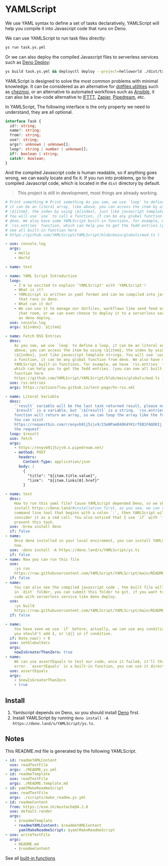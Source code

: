 # YAMLScript

We use YAML syntax to define a set of tasks declaratively, YAMLScript will help
you compile it into Javascript code that runs on Deno.

We can use YAMLScript to run task files directly:

```bash
ys run task.ys.yml
```

Or we can also deploy the compiled Javascript files to serverless services such
as [Deno Deploy](https://deno.com/deploy):

```bash
ys build task.ys.yml && deployctl deploy --project=helloworld ./dist/task.js
```

YAMLScript is designed to solve the most common problems with minimal knowledge.
It can be considered as an alternative for
[dotfiles utilities](https://dotfiles.github.io/utilities/) such as
[chezmoi](https://www.chezmoi.io/), or an alternative to automated workflows
such as [Ansible](https://www.ansible.com/), it can also be a low-code
alternative to [IFTTT](https://ifttt.com/), [Zapier](https://zapier.com/),
[Pipedream](https://pipedream.com/), etc.

In YAMLScript, The following interface is the only property we need to
understand, they are all optional.

```typescript
interface Task {
  id?: string;
  name?: string;
  from?: string;
  use?: string;
  args?: unknown | unknown[];
  loop?: string | number | unknown[];
  if?: boolean | string;
  catch?: boolean;
}
```

And the compiled Javascript code is human readable, so if anything goes wrong,
we can easily locate and fix it. If you run into problems, go to the compiled
Javascript code, which is located in the `dist` directory by default.

> This project is still in development, most things are already working.


```yaml
# Print something # Print something As you see, we use `loop` to define a loop,
# it can be an literal array, like above, you can access the item by using
# \${item}, the index by using \${index}, just like javascript template strings
# You will use `use` to call a function, it can be any global function from
# deno. We also have some YAMLScript built-in functions, for example, we have
# `rss.entries` function, which can help you to get the fedd entries.(you can
# see all built-in function here
# https://github.com/YAMLScript/YAMLScript/blob/main/globals/mod.ts )

- use: console.log
  args:
    - Hello
    - World

- name: test

- name: YAML Script Introduction
  loop:
    - I'm so excited to explain 'YAMLScript' with 'YAMLScript'!
    - What is it?
    - YAMLScript is written in yaml format and can be compiled into javscript
      that runs in deno.
    - What can it do?
    - We can use it to manage our dotfiles, workflows like send feed entries to
      chat room, or we can even choose to deploy it to a serverless server such
      as deno deploy.
  use: console.log
  args: ${index}. ${item}

- name: Fetch RSS Entries
  desc:
    As you see, we use `loop` to define a loop, it can be an literal array, like
    above, you can access the item by using \${item}, the index by using
    \${index}, just like javascript template strings. You will use `use` to call
    a function, it can be any global function from deno. We also have some
    YAMLScript built-in functions, for example, we have `rss.entries` function,
    which can help you to get the fedd entries. (you can see all built-in
    function here
    https://github.com/YAMLScript/YAMLScript/blob/main/globals/mod.ts )
  use: rss.entries
  args: https://actionsflow.github.io/test-page/hn-rss.xml

- name: Literal Variable
  desc:
    '`result` variable will be the last task returned result, please note\:
    `$result` is a variable, but `\${result}` is a string. `rss.entries`
    function will return an array, so we can loop the array like the following.
    You can visit
    https://requestbin.com/r/enyvb91j5zjv9/23eNPamD4DK4YK1rfEB1FAQOKIj to check
    the request'
  loop: $result
  use: fetch
  args:
    - https://enyvb91j5zjv9.x.pipedream.net/
    - method: POST
      headers:
        Content-Type: application/json
      body: |
        {
          "title": "${item.title.value}",
          "link":  "${item.links[0].href}"
        }

- name: test
  desc:
    How to run this yaml file? Cause YAMLScript depended Deno, so we should
    install https://deno.land/#installation first, as you see, we can run a
    command line tool that begins with a colon `:`, then YAMLScript will
    consider it as a cmd call. You also noticed that I use `if` with `false` to
    prevent this task.
  use: :brew install deno
  if: false
- name:
    Once deno installed in your local enviroment, you can install YAMLScript
    now.
  use: :deno install -A https://deno.land/x/YAMLScript/ys.ts
  if: false
- name: Now you can run this file
  use:
    :ys run
    https://raw.githubusercontent.com/YAMLScript/YAMLScript/main/README.ys.yml
  if: false
- name:
    You can also see the compiled javascript code , the built file will placed
    in `dist` folder, you can submit this folder to git, if you want to run the
    code with serverless service like deno deploy.
  use:
    :ys build
    https://raw.githubusercontent.com/YAMLScript/YAMLScript/main/README.ys.yml
  if: false

- name:
    You have seen we use `if` before, actually, we can use any condition here,
    you should't add $, or \${} in if condition.
  if: Date.now() > 0
  use: setGlobalVars
  args:
    nowIsGreaterThanZero: true
- name:
    We can use assertEquals to test our code, once it failed, it'll throw an
    error. `assertEquals` is a built-in function, you can use it directly.
  use: assertEquals
  args:
    - $nowIsGreaterThanZero
    - true

```

## Install

1. Yamlscript depends on Deno, so you should install
   [Deno](https://deno.land/#installation) first.
2. Install YAMLScript by running
   `deno install -A https://deno.land/x/YAMLScript/ys.ts`.

## Notes

This README.md file is generated by the following YAMLScript.

```yaml
- id: readmeYAMLContent
  use: readTextFile
  args: ./README.ys.yml
- id: readmeTemplate
  use: readTextFile
  args: ./README.template.md
- id: yamlMakeReadmeScript
  use: readTextFile
  args: ./scripts/make_readme.ys.yml
- id: readmeContent
  from: https://esm.sh/mustache@4.2.0
  use: default.render
  args:
    - $readmeTemplate
    - readmeYAMLContent: $readmeYAMLContent
      yamlMakeReadmeScript: $yamlMakeReadmeScript
- use: writeTextFile
  args:
    - README.md
    - $readmeContent

```

See all [built-in functions](/globals/mod.ts)
